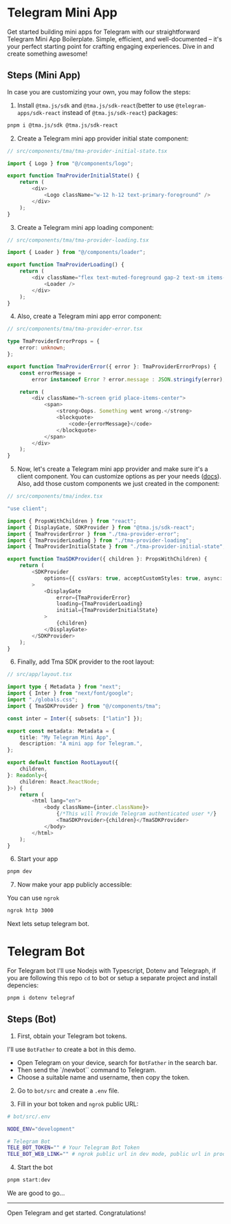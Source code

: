 # Telegram Mini App

Get started building mini apps for Telegram with our straightforward Telegram Mini App Boilerplate. Simple, efficient, and well-documented – it's your perfect starting point for crafting engaging experiences. Dive in and create something awesome!

## Steps (Mini App)

In case you are customizing your own, you may follow the steps:

1. Install `@tma.js/sdk` and `@tma.js/sdk-react`(better to use `@telegram-apps/sdk-react` instead of `@tma.js/sdk-react`) packages:

```bash
pnpm i @tma.js/sdk @tma.js/sdk-react
```

2. Create a Telegram mini app provider initial state component:

```typescript src/components/tma/tma-provider-initial-state.tsx
// src/components/tma/tma-provider-initial-state.tsx

import { Logo } from "@/components/logo";

export function TmaProviderInitialState() {
	return (
		<div>
			<Logo className="w-12 h-12 text-primary-foreground" />
		</div>
	);
}
```

3. Create a Telegram mini app loading component:

```typescript src/components/tma/tma-provider-loading.tsx
// src/components/tma/tma-provider-loading.tsx

import { Loader } from "@/components/loader";

export function TmaProviderLoading() {
	return (
		<div className="flex text-muted-foreground gap-2 text-sm items-center">
			<Loader />
		</div>
	);
}
```

4. Also, create a Telegram mini app error component:

```typescript src/components/tma/tma-provider-error.tsx
// src/components/tma/tma-provider-error.tsx

type TmaProviderErrorProps = {
	error: unknown;
};

export function TmaProviderError({ error }: TmaProviderErrorProps) {
	const errorMessage =
		error instanceof Error ? error.message : JSON.stringify(error);

	return (
		<div className="h-screen grid place-items-center">
			<span>
				<strong>Oops. Something went wrong.</strong>
				<blockquote>
					<code>{errorMessage}</code>
				</blockquote>
			</span>
		</div>
	);
}
```

5. Now, let's create a Telegram mini app provider and make sure it's a client component. You can customize options as per your needs ([docs](https://docs.telegram-mini-apps.com/packages/telegram-apps-sdk-react/1-x)). Also, add those custom components we just created in the <DisplayGate/> component:

```typescript src/components/tma/index.tsx
// src/components/tma/index.tsx

"use client";

import { PropsWithChildren } from "react";
import { DisplayGate, SDKProvider } from "@tma.js/sdk-react";
import { TmaProviderError } from "./tma-provider-error";
import { TmaProviderLoading } from "./tma-provider-loading";
import { TmaProviderInitialState } from "./tma-provider-initial-state";

export function TmaSDKProvider({ children }: PropsWithChildren) {
	return (
		<SDKProvider
			options={{ cssVars: true, acceptCustomStyles: true, async: true }}
		>
			<DisplayGate
				error={TmaProviderError}
				loading={TmaProviderLoading}
				initial={TmaProviderInitialState}
			>
				{children}
			</DisplayGate>
		</SDKProvider>
	);
}
```

6. Finally, add Tma SDK provider to the root layout:

```typescript src/app/layout.tsx
// src/app/layout.tsx

import type { Metadata } from "next";
import { Inter } from "next/font/google";
import "./globals.css";
import { TmaSDKProvider } from "@/components/tma";

const inter = Inter({ subsets: ["latin"] });

export const metadata: Metadata = {
	title: "My Telegram Mini App",
	description: "A mini app for Telegram.",
};

export default function RootLayout({
	children,
}: Readonly<{
	children: React.ReactNode;
}>) {
	return (
		<html lang="en">
			<body className={inter.className}>
				{/*This will Provide Telegram authenticated user */}
				<TmaSDKProvider>{children}</TmaSDKProvider>
			</body>
		</html>
	);
}
```

6. Start your app

```bash
pnpm dev
```

7. Now make your app publicly accessible:

You can use `ngrok`

```bash
ngrok http 3000
```

Next lets setup telegram bot.

# Telegram Bot

For Telegram bot I'll use Nodejs with Typescript, Dotenv and Telegraph, if you are following this repo `cd` to bot or setup a separate project and install depencies:

```bash
pnpm i dotenv telegraf
```

## Steps (Bot)

1. First, obtain your Telegram bot tokens.

I'll use `BotFather` to create a bot in this demo.

- Open Telegram on your device, search for `BotFather` in the search bar.
- Then send the `/newbot`` command to Telegram.
- Choose a suitable name and username, then copy the token.

2. Go to `bot/src` and create a `.env` file.

3. Fill in your bot token and `ngrok` public URL:

```bash
# bot/src/.env

NODE_ENV="development"

# Telegram Bot
TELE_BOT_TOKEN="" # Your Telegram Bot Token
TELE_BOT_WEB_LINK="" # ngrok public url in dev mode, public url in production
```

4. Start the bot

```bash
pnpm start:dev
```

We are good to go...

---

Open Telegram and get started. Congratulations!
